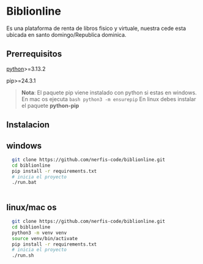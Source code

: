 
# Biblionline

Es una plataforma de renta de libros fisico y virtuale, nuestra cede esta ubicada en santo domingo/Republica dominica.





## Prerrequisitos

[python](https://www.python.org/downloads/)>=3.13.2

pip>=24.3.1
> **Nota**: El paquete pip viene instalado con python si estas en windows.
> En mac os ejecuta ```bash
                        python3 -m ensurepip```
> En linux debes instalar el paquete **python-pip**
## Instalacion

## windows
```bash
  git clone https://github.com/nerfis-code/biblionline.git
  cd biblionline
  pip install -r requirements.txt
  # inicia el proyecto
  ./run.bat
  
```
## linux/mac os
```bash
  git clone https://github.com/nerfis-code/biblionline.git
  cd biblionline
  python3 -m venv venv
  source venv/bin/activate
  pip install -r requirements.txt
  # inicia el proyecto
  ./run.sh
  
```
    
